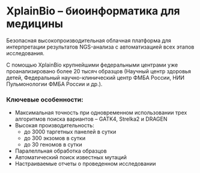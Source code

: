 # XplainBio &ndash; биоинформатика для медицины

Безопасная высокопроизводительная облачная платформа для интерпретации результатов NGS-анализа с автоматизацией всех этапов исследования.

С помощью XplainBio крупнейшими федеральными центрами уже проанализировано более 20 тысяч образцов (Научный центр здоровья детей, Федеральный научно-клинический центр ФМБА России, НИИ Пульмонологии ФМБА России и др.).

### Ключевые особенности:

* Максимальная точность при одновременном использовании трех алгоритмов поиска вариантов &ndash; GATK4, Strelka2 и DRAGEN
* Высокая производительность:
  - до 3000 таргетных панелей в сутки
  - до 300 экзомов в сутки
  - до 30 геномов в сутки
* Паралелльная обработка образцов
* Автоматический поиск известных мутаций
* Настраиваемые отчеты о проведенном исследовании